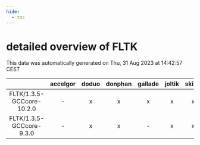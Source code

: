 ```yaml
---
hide:
  - toc
---
```


detailed overview of FLTK
=========================


This data was automatically generated on Thu, 31 Aug 2023 at 14:42:57 CEST  

| |accelgor|doduo|donphan|gallade|joltik|skitty|swalot|victini|
| :---: | :---: | :---: | :---: | :---: | :---: | :---: | :---: | :---: |
|FLTK/1.3.5-GCCcore-10.2.0|-|x|x|x|x|x|x|x|
|FLTK/1.3.5-GCCcore-9.3.0|-|x|x|-|x|x|x|x|
